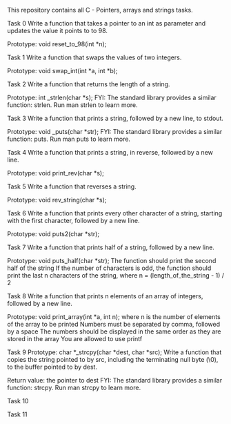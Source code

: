 This repository contains all C - Pointers, arrays and strings tasks.

Task 0
Write a function that takes a pointer to an int as parameter and updates the value it points to to 98.

Prototype: void reset_to_98(int *n);

Task 1
Write a function that swaps the values of two integers.

Prototype: void swap_int(int *a, int *b);

Task 2
Write a function that returns the length of a string.

Prototype: int _strlen(char *s);
FYI: The standard library provides a similar function: strlen. Run man strlen to learn more.

Task 3
Write a function that prints a string, followed by a new line, to stdout.

Prototype: void _puts(char *str);
FYI: The standard library provides a similar function: puts. Run man puts to learn more.

Task 4
Write a function that prints a string, in reverse, followed by a new line.

Prototype: void print_rev(char *s);

Task 5
Write a function that reverses a string.

Prototype: void rev_string(char *s);

Task 6
Write a function that prints every other character of a string, starting with the first character, followed by a new line.

Prototype: void puts2(char *str);

Task 7
Write a function that prints half of a string, followed by a new line.

Prototype: void puts_half(char *str);
The function should print the second half of the string
If the number of characters is odd, the function should print the last n characters of the string, where n = (length_of_the_string - 1) / 2

Task 8
Write a function that prints n elements of an array of integers, followed by a new line.

Prototype: void print_array(int *a, int n);
where n is the number of elements of the array to be printed
Numbers must be separated by comma, followed by a space
The numbers should be displayed in the same order as they are stored in the array
You are allowed to use printf

Task 9
Prototype: char *_strcpy(char *dest, char *src);
Write a function that copies the string pointed to by src, including the terminating null byte (\0), to the buffer pointed to by dest.

Return value: the pointer to dest
FYI: The standard library provides a similar function: strcpy. Run man strcpy to learn more.

Task 10

Task 11
